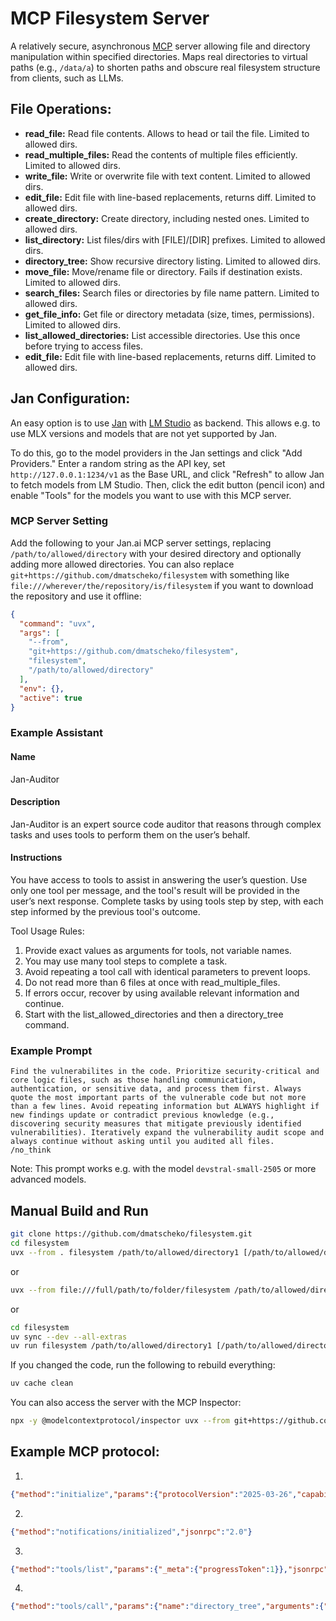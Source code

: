 # MCP Filesystem Server

A relatively secure, asynchronous [MCP](https://modelcontextprotocol.io/introduction) server allowing file and directory manipulation within specified directories.
Maps real directories to virtual paths (e.g., `/data/a`) to shorten paths and obscure real filesystem structure from clients, such as LLMs.

## File Operations:

* **read_file:** Read file contents. Allows to head or tail the file. Limited to allowed dirs.
* **read_multiple_files:** Read the contents of multiple files efficiently. Limited to allowed dirs.
* **write_file:** Write or overwrite file with text content. Limited to allowed dirs.
* **edit_file:** Edit file with line-based replacements, returns diff. Limited to allowed dirs.
* **create_directory:** Create directory, including nested ones. Limited to allowed dirs.
* **list_directory:** List files/dirs with [FILE]/[DIR] prefixes. Limited to allowed dirs.
* **directory_tree:** Show recursive directory listing. Limited to allowed dirs.
* **move_file:** Move/rename file or directory. Fails if destination exists. Limited to allowed dirs.
* **search_files:** Search files or directories by file name pattern. Limited to allowed dirs.
* **get_file_info:** Get file or directory metadata (size, times, permissions). Limited to allowed dirs.
* **list_allowed_directories:** List accessible directories. Use this once before trying to access files.
* **edit_file:** Edit file with line-based replacements, returns diff. Limited to allowed dirs.

## Jan Configuration:

An easy option is to use [Jan](https://jan.ai/) with [LM Studio](https://lmstudio.ai/) as backend. This allows e.g. to use MLX versions and models that are not yet supported by Jan.

To do this, go to the model providers in the Jan settings and click "Add Providers." Enter a random string as the API key, set `http://127.0.0.1:1234/v1` as the Base URL, and click "Refresh" to allow Jan to fetch models from LM Studio. Then, click the edit button (pencil icon) and enable "Tools" for the models you want to use with this MCP server.

### MCP Server Setting

Add the following to your Jan.ai MCP server settings, replacing `/path/to/allowed/directory` with your desired directory and optionally adding more allowed directories. You can also replace `git+https://github.com/dmatscheko/filesystem` with something like `file:///wherever/the/repository/is/filesystem` if you want to download the repository and use it offline:
```json
{
  "command": "uvx",
  "args": [
    "--from",
    "git+https://github.com/dmatscheko/filesystem",
    "filesystem",
    "/path/to/allowed/directory"
  ],
  "env": {},
  "active": true
}
```

### Example Assistant

#### Name
Jan-Auditor

#### Description
Jan-Auditor is an expert source code auditor that reasons through complex tasks and uses tools to perform them on the user’s behalf.

#### Instructions
You have access to tools to assist in answering the user’s question. Use only one tool per message, and the tool's result will be provided in the user’s next response. Complete tasks by using tools step by step, with each step informed by the previous tool's outcome.

Tool Usage Rules:
1. Provide exact values as arguments for tools, not variable names.
2. You may use many tool steps to complete a task.
3. Avoid repeating a tool call with identical parameters to prevent loops.
4. Do not read more than 6 files at once with read_multiple_files.
5. If errors occur, recover by using available relevant information and continue.
6. Start with the list_allowed_directories and then a directory_tree command.

### Example Prompt
```
Find the vulnerabilites in the code. Prioritize security-critical and core logic files, such as those handling communication, authentication, or sensitive data, and process them first. Always quote the most important parts of the vulnerable code but not more than a few lines. Avoid repeating information but ALWAYS highlight if new findings update or contradict previous knowledge (e.g., discovering security measures that mitigate previously identified vulnerabilities). Iteratively expand the vulnerability audit scope and always continue without asking until you audited all files.
/no_think
```
Note: This prompt works e.g. with the model `devstral-small-2505` or more advanced models.


## Manual Build and Run

```bash
git clone https://github.com/dmatscheko/filesystem.git
cd filesystem
uvx --from . filesystem /path/to/allowed/directory1 [/path/to/allowed/directory2 ...]
```

or

```bash
uvx --from file:///full/path/to/folder/filesystem /path/to/allowed/directory1 [/path/to/allowed/directory2 ...]
```

or

```bash
cd filesystem
uv sync --dev --all-extras
uv run filesystem /path/to/allowed/directory1 [/path/to/allowed/directory2 ...]
```

If you changed the code, run the following to rebuild everything:
```bash
uv cache clean
```

You can also access the server with the MCP Inspector:
```bash
npx -y @modelcontextprotocol/inspector uvx --from git+https://github.com/dmatscheko/filesystem filesystem /path/to/allowed/directory1 [/path/to/allowed/directory2 ...]
```


## Example MCP protocol:

1. 
```json
{"method":"initialize","params":{"protocolVersion":"2025-03-26","capabilities":{"sampling":{},"roots":{"listChanged":true}},"clientInfo":{"name":"some-client","version":"0.14.3"}},"jsonrpc":"2.0","id":0}
```
2. 
```json
{"method":"notifications/initialized","jsonrpc":"2.0"}
```
3. 
```json
{"method":"tools/list","params":{"_meta":{"progressToken":1}},"jsonrpc":"2.0","id":1}
```
4. 
```json
{"method":"tools/call","params":{"name":"directory_tree","arguments":{"path":"/data/a"},"_meta":{"progressToken":5}},"jsonrpc":"2.0","id":5}
```
